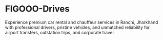 # FIGOOO-Drives
Experience premium car rental and chauffeur services in Ranchi, Jharkhand with professional drivers, pristine vehicles, and unmatched reliability for airport transfers, outstation trips, and corporate travel.
